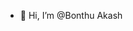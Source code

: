 - 👋 Hi, I’m @Bonthu Akash


<!---
bonakash/bonakash is a ✨ special ✨ repository because its `README.md` (this file) appears on your GitHub profile.
You can click the Preview link to take a look at your changes.
--->
